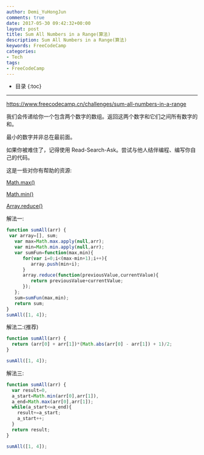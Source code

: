 ```yaml
---
author: Demi_YuHongJun
comments: true
date: 2017-05-30 09:42:32+00:00
layout: post
title: Sum All Numbers in a Range(算法)
description: Sum All Numbers in a Range(算法)
keywords: FreeCodeCamp
categories:
- Tech
tags:
- FreeCodeCamp
---
```

* 目录
{:toc}
---

https://www.freecodecamp.cn/challenges/sum-all-numbers-in-a-range

我们会传递给你一个包含两个数字的数组。返回这两个数字和它们之间所有数字的和。

最小的数字并非总在最前面。

如果你被难住了，记得使用 Read-Search-Ask。尝试与他人结伴编程、编写你自己的代码。

这是一些对你有帮助的资源:

[Math.max()](https://developer.mozilla.org/zh-CN/docs/Web/JavaScript/Reference/Global_Objects/Math/max)

[Math.min()](https://developer.mozilla.org/zh-CN/docs/Web/JavaScript/Reference/Global_Objects/Math/min)

[Array.reduce()](https://developer.mozilla.org/zh-CN/docs/Web/JavaScript/Reference/Global_Objects/Array/Reduce)

解法一:

```javascript
function sumAll(arr) {
 var array=[], sum;
   var max=Math.max.apply(null,arr);
   var min=Math.min.apply(null,arr);
   var sumFun=function(max,min){
      for(var i=0;i<(max-min+1);i++){
         array.push(min+i);
      }
      array.reduce(function(previousValue,currentValue){
         return previousValue+currentValue;
      });
   };
   sum=sumFun(max,min);
   return sum;
}
sumAll([1, 4]);
```
解法二:(推荐)
```javascript
function sumAll(arr) {
  return (arr[0] + arr[1])*(Math.abs(arr[0] - arr[1]) + 1)/2;
}

sumAll([1, 4]);
```
解法三:
```javascript
function sumAll(arr) {
  var result=0,
  a_start=Math.min(arr[0],arr[1]),
  a_end=Math.max(arr[0],arr[1]);
  while(a_start<=a_end){
    result+=a_start;
    a_start++;
  }
  return result;
}

sumAll([1, 4]);
```
